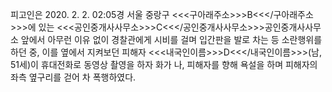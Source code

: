 피고인은 2020. 2. 2. 02:05경 서울 중랑구 <<<구아래주소>>>B<<</구아래주소>>>에 있는 <<<공인중개사사무소>>>C<<</공인중개사사무소>>>공인중개사사무소 앞에서 아무런 이유 없이 경찰관에게 시비를 걸며 입간판을 발로 차는 등 소란행위를 하던 중, 이를 옆에서 지켜보던 피해자 <<<내국인이름>>>D<<</내국인이름>>>(남, 51세)이 휴대전화로 동영상 촬영을 하자 화가 나, 피해자를 향해 욕설을 하며 피해자의 좌측 옆구리를 걷어 차 폭행하였다.